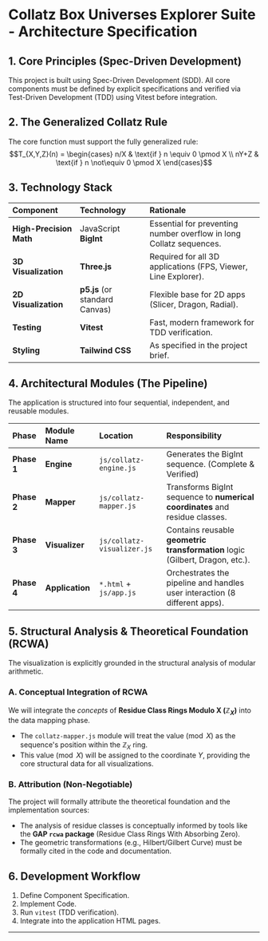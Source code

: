 # Collatz Box Universes Explorer Suite - Architecture Specification

## 1. Core Principles (Spec-Driven Development)

This project is built using Spec-Driven Development (SDD). All core components must be defined by explicit specifications and verified via Test-Driven Development (TDD) using Vitest before integration.

## 2. The Generalized Collatz Rule

The core function must support the fully generalized rule:
$$T_{X,Y,Z}(n) = \begin{cases} n/X & \text{if } n \equiv 0 \pmod X \\ nY+Z & \text{if } n \not\equiv 0 \pmod X \end{cases}$$

## 3. Technology Stack

| Component | Technology | Rationale |
| :--- | :--- | :--- |
| **High-Precision Math** | JavaScript **BigInt** | Essential for preventing number overflow in long Collatz sequences. |
| **3D Visualization** | **Three.js** | Required for all 3D applications (FPS, Viewer, Line Explorer). |
| **2D Visualization** | **p5.js** (or standard Canvas) | Flexible base for 2D apps (Slicer, Dragon, Radial). |
| **Testing** | **Vitest** | Fast, modern framework for TDD verification. |
| **Styling** | **Tailwind CSS** | As specified in the project brief. |

## 4. Architectural Modules (The Pipeline)

The application is structured into four sequential, independent, and reusable modules.

| Phase | Module Name | Location | Responsibility |
| :--- | :--- | :--- | :--- |
| **Phase 1** | **Engine** | `js/collatz-engine.js` | Generates the BigInt sequence. (Complete & Verified) |
| **Phase 2** | **Mapper** | `js/collatz-mapper.js` | Transforms BigInt sequence to **numerical coordinates** and residue classes. |
| **Phase 3** | **Visualizer** | `js/collatz-visualizer.js` | Contains reusable **geometric transformation** logic (Gilbert, Dragon, etc.). |
| **Phase 4** | **Application** | `*.html` + `js/app.js` | Orchestrates the pipeline and handles user interaction (8 different apps). |

## 5. Structural Analysis & Theoretical Foundation (RCWA)

The visualization is explicitly grounded in the structural analysis of modular arithmetic.

### A. Conceptual Integration of RCWA

We will integrate the *concepts* of **Residue Class Rings Modulo X ($\mathbb{Z}_X$)** into the data mapping phase.

* The `collatz-mapper.js` module will treat the $\text{value} \pmod X$ as the sequence's position within the $\mathbb{Z}_X$ ring.
* This $\text{value} \pmod X$ will be assigned to the coordinate $Y$, providing the core structural data for all visualizations.

### B. Attribution (Non-Negotiable)

The project will formally attribute the theoretical foundation and the implementation sources:

* The analysis of residue classes is conceptually informed by tools like the **GAP `rcwa` package** (Residue Class Rings With Absorbing Zero).
* The geometric transformations (e.g., Hilbert/Gilbert Curve) must be formally cited in the code and documentation.

## 6. Development Workflow

1.  Define Component Specification.
2.  Implement Code.
3.  Run `vitest` (TDD verification).
4.  Integrate into the application HTML pages.

---
